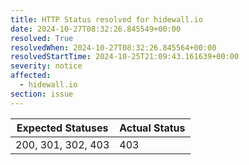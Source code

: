 ```yaml
---
title: HTTP Status resolved for hidewall.io
date: 2024-10-27T08:32:26.845549+00:00
resolved: True
resolvedWhen: 2024-10-27T08:32:26.845564+00:00
resolvedStartTime: 2024-10-25T21:09:43.161639+00:00
severity: notice
affected:
  - hidewall.io
section: issue
---
```


| Expected Statuses | Actual Status  |
|-------------------|----------------|
| 200, 301, 302, 403 | 403 |
